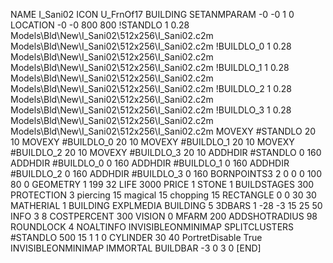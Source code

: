 NAME I_Sani02
ICON U_FrnOf17
BUILDING
SETANMPARAM -0 -0 1 0
LOCATION -0 -0 800 800
!STANDLO      1 0.28 Models\Bld\New\I_Sani02\512x256\I_Sani02.c2m Models\Bld\New\I_Sani02\512x256\I_Sani02.c2m
!BUILDLO_0    1 0.28 Models\Bld\New\I_Sani02\512x256\I_Sani02.c2m Models\Bld\New\I_Sani02\512x256\I_Sani02.c2m
!BUILDLO_1    1 0.28 Models\Bld\New\I_Sani02\512x256\I_Sani02.c2m Models\Bld\New\I_Sani02\512x256\I_Sani02.c2m
!BUILDLO_2    1 0.28 Models\Bld\New\I_Sani02\512x256\I_Sani02.c2m Models\Bld\New\I_Sani02\512x256\I_Sani02.c2m
!BUILDLO_3    1 0.28 Models\Bld\New\I_Sani02\512x256\I_Sani02.c2m Models\Bld\New\I_Sani02\512x256\I_Sani02.c2m
MOVEXY #STANDLO    20 10
MOVEXY #BUILDLO_0  20 10
MOVEXY #BUILDLO_1  20 10
MOVEXY #BUILDLO_2  20 10
MOVEXY #BUILDLO_3  20 10
ADDHDIR #STANDLO 0 160
ADDHDIR #BUILDLO_0 0 160
ADDHDIR #BUILDLO_1 0 160
ADDHDIR #BUILDLO_2 0 160
ADDHDIR #BUILDLO_3 0 160
BORNPOINTS3 2 0 0 0 100 80 0
GEOMETRY 1 199 32
LIFE     3000
PRICE 1 STONE 1
BUILDSTAGES 300
PROTECTION 3 piercing 15 magical 15 chopping 15
RECTANGLE    0 0 30 30
MATHERIAL 1 BUILDING
EXPLMEDIA BUILDING 5
3DBARS 1 -28 -3 15 25 50
INFO 3 8
COSTPERCENT 300
VISION 0
MFARM 200
ADDSHOTRADIUS 98
ROUNDLOCK 4
NOALTINFO
INVISIBLEONMINIMAP
SPLITCLUSTERS #STANDLO 500 15 1 1 0
CYLINDER 30 40
PortretDisable True
INVISIBLEONMINIMAP
IMMORTAL
BUILDBAR -3 0 3 0
[END]

